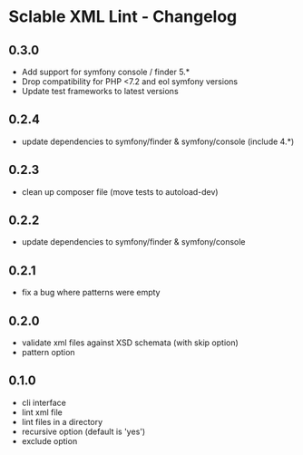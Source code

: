 Sclable XML Lint - Changelog
============================

0.3.0
-----

* Add support for symfony console / finder 5.*
* Drop compatibility for PHP <7.2 and eol symfony versions
* Update test frameworks to latest versions


0.2.4
-----

* update dependencies to symfony/finder & symfony/console (include 4.*)


0.2.3
-----

* clean up composer file (move tests to autoload-dev)

0.2.2
-----

* update dependencies to symfony/finder & symfony/console


0.2.1
-----

* fix a bug where patterns were empty

0.2.0
-----

* validate xml files against XSD schemata (with skip option)
* pattern option


0.1.0
-----

* cli interface
* lint xml file
* lint files in a directory
* recursive option (default is 'yes')
* exclude option
